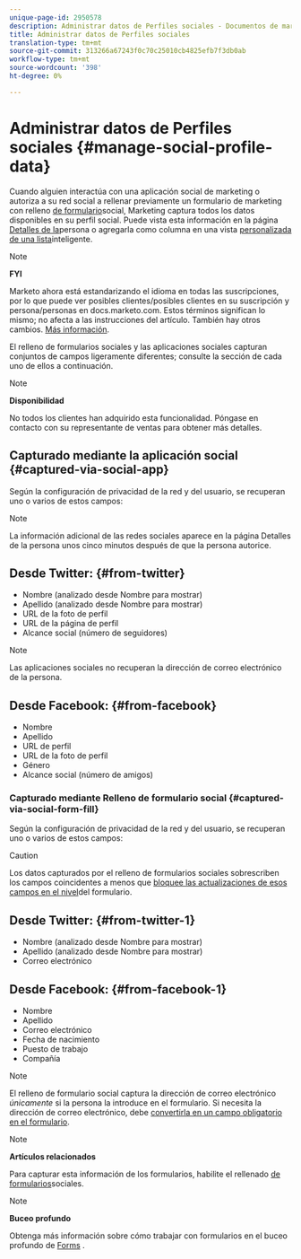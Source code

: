 ```yaml
---
unique-page-id: 2950578
description: Administrar datos de Perfiles sociales - Documentos de marketing - Documentación de productos
title: Administrar datos de Perfiles sociales
translation-type: tm+mt
source-git-commit: 313266a67243f0c70c25010cb4825efb7f3db0ab
workflow-type: tm+mt
source-wordcount: '398'
ht-degree: 0%

---
```



# Administrar datos de Perfiles sociales {#manage-social-profile-data}

Cuando alguien interactúa con una aplicación [](../../../../product-docs/demand-generation/social/configuring-social-actions/customize-social-app-button.md)social de marketing o autoriza a su red social a rellenar previamente un formulario de marketing con relleno [de formulario](../../../../product-docs/demand-generation/forms/form-actions/enable-social-form-fill-on-a-form.md)social, Marketing captura todos los datos disponibles en su perfil social. Puede vista esta información en la página [Detalles de la](http://docs.marketo.com/display/DOCS/Using+the+Person+Detail+Page)persona o agregarla como columna en una vista [personalizada de una lista](http://docs.marketo.com/display/DOCS/Create+and+Change+Views+for+Lists+and+Smart+List)inteligente.

>[!NOTE]
>
>**FYI**
>
>Marketo ahora está estandarizando el idioma en todas las suscripciones, por lo que puede ver posibles clientes/posibles clientes en su suscripción y persona/personas en docs.marketo.com. Estos términos significan lo mismo; no afecta a las instrucciones del artículo. También hay otros cambios. [Más información](http://docs.marketo.com/display/DOCS/Updates+to+Marketo+Terminology).

El relleno de formularios sociales y las aplicaciones sociales capturan conjuntos de campos ligeramente diferentes; consulte la sección de cada uno de ellos a continuación.

>[!NOTE]
>
>**Disponibilidad**
>
>No todos los clientes han adquirido esta funcionalidad. Póngase en contacto con su representante de ventas para obtener más detalles.

## Capturado mediante la aplicación social {#captured-via-social-app}

Según la configuración de privacidad de la red y del usuario, se recuperan uno o varios de estos campos:

>[!NOTE]
>
>La información adicional de las redes sociales aparece en la página Detalles de la persona unos cinco minutos después de que la persona autorice.

## Desde Twitter: {#from-twitter}

* Nombre (analizado desde Nombre para mostrar)
* Apellido (analizado desde Nombre para mostrar)
* URL de la foto de perfil
* URL de la página de perfil
* Alcance social (número de seguidores)

>[!NOTE]
>
>Las aplicaciones sociales no recuperan la dirección de correo electrónico de la persona.

## Desde Facebook: {#from-facebook}

* Nombre
* Apellido
* URL de perfil
* URL de la foto de perfil
* Género
* Alcance social (número de amigos)

### Capturado mediante Relleno de formulario social {#captured-via-social-form-fill}

Según la configuración de privacidad de la red y del usuario, se recuperan uno o varios de estos campos:

>[!CAUTION]
>
>Los datos capturados por el relleno de formularios sociales sobrescriben los campos coincidentes a menos que [bloquee las actualizaciones de esos campos en el nivel](../../../../product-docs/administration/field-management/block-updates-to-a-field.md)del formulario.

## Desde Twitter: {#from-twitter-1}

* Nombre (analizado desde Nombre para mostrar)
* Apellido (analizado desde Nombre para mostrar)
* Correo electrónico

## Desde Facebook: {#from-facebook-1}

* Nombre
* Apellido
* Correo electrónico
* Fecha de nacimiento
* Puesto de trabajo
* Compañía

>[!NOTE]
>
>El relleno de formulario social captura la dirección de correo electrónico *únicamente* si la persona la introduce en el formulario. Si necesita la dirección de correo electrónico, debe [convertirla en un campo obligatorio en el formulario](../../../../product-docs/demand-generation/forms/creating-a-form/make-a-form-field-required.md).

>[!NOTE]
>
>**Artículos relacionados**
>
>Para capturar esta información de los formularios, habilite el rellenado [de formularios](../../../../product-docs/demand-generation/forms/form-actions/enable-social-form-fill-on-a-form.md)sociales.

>[!NOTE]
>
>**Buceo profundo**
>
>Obtenga más información sobre cómo trabajar con formularios en el buceo profundo de [Forms](http://docs.marketo.com/display/docs/forms) .

